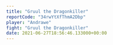```yaml
---
title: "Gruul the Dragonkiller"
reportCode: "34rwYtXfThmA2Dbp"
player: "Andrawe"
fight: "Gruul the Dragonkiller"
date: 2021-06-27T18:56:46.133000+00:00
---
```

